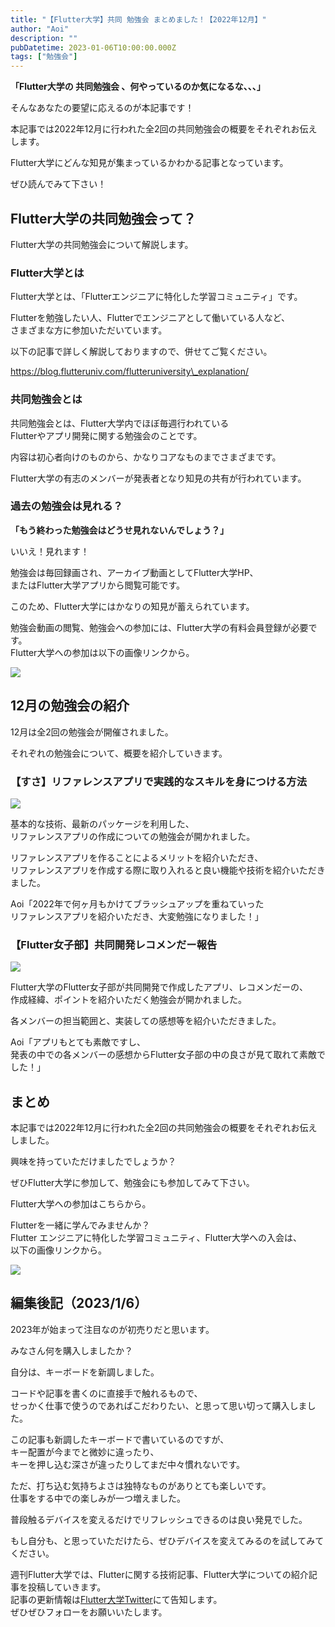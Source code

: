 ```yaml
---
title: "【Flutter大学】共同 勉強会 まとめました！【2022年12月】"
author: "Aoi"
description: ""
pubDatetime: 2023-01-06T10:00:00.000Z
tags: ["勉強会"]
---
```


**「Flutter大学の 共同勉強会 、何やっているのか気になるな、、、」**

そんなあなたの要望に応えるのが本記事です！

本記事では2022年12月に行われた全2回の共同勉強会の概要をそれぞれお伝えします。

Flutter大学にどんな知見が集まっているかわかる記事となっています。

ぜひ読んでみて下さい！

## Flutter大学の共同勉強会って？

Flutter大学の共同勉強会について解説します。

### Flutter大学とは

Flutter大学とは、「Flutterエンジニアに特化した学習コミュニティ」です。

Flutterを勉強したい人、Flutterでエンジニアとして働いている人など、  
さまざまな方に参加いただいています。

以下の記事で詳しく解説しておりますので、併せてご覧ください。

https://blog.flutteruniv.com/flutteruniversity\_explanation/

### 共同勉強会とは

共同勉強会とは、Flutter大学内でほぼ毎週行われている  
Flutterやアプリ開発に関する勉強会のことです。

内容は初心者向けのものから、かなりコアなものまでさまざまです。

Flutter大学の有志のメンバーが発表者となり知見の共有が行われています。

### 過去の勉強会は見れる？

**「もう終わった勉強会はどうせ見れないんでしょう？」**

いいえ！見れます！

勉強会は毎回録画され、アーカイブ動画としてFlutter大学HP、  
またはFlutter大学アプリから閲覧可能です。

このため、Flutter大学にはかなりの知見が蓄えられています。

勉強会動画の閲覧、勉強会への参加には、Flutter大学の有料会員登録が必要です。  
Flutter大学への参加は以下の画像リンクから。

[![](https://blog.flutteruniv.com/wp-content/uploads/2022/07/Flutter大学バナー.png)](//flutteruniv.com)

## 12月の勉強会の紹介

12月は全2回の勉強会が開催されました。

それぞれの勉強会について、概要を紹介していきます。

### 【すさ】リファレンスアプリで実践的なスキルを身につける方法

![](https://blog.flutteruniv.com/wp-content/uploads/2023/01/WordPress-素材-24.png)

基本的な技術、最新のパッケージを利用した、  
リファレンスアプリの作成についての勉強会が開かれました。

リファレンスアプリを作ることによるメリットを紹介いただき、  
リファレンスアプリを作成する際に取り入れると良い機能や技術を紹介いただきました。  

Aoi「2022年で何ヶ月もかけてブラッシュアップを重ねていった  
リファレンスアプリを紹介いただき、大変勉強になりました！」

### 【Flutter女子部】共同開発レコメンだー報告

![](https://blog.flutteruniv.com/wp-content/uploads/2023/01/WordPress-素材-23.png)

Flutter大学のFlutter女子部が共同開発で作成したアプリ、レコメンだーの、  
作成経緯、ポイントを紹介いただく勉強会が開かれました。

各メンバーの担当範囲と、実装しての感想等を紹介いただきました。

Aoi「アプリもとても素敵ですし、  
発表の中での各メンバーの感想からFlutter女子部の中の良さが見て取れて素敵でした！」

## まとめ

本記事では2022年12月に行われた全2回の共同勉強会の概要をそれぞれお伝えしました。

興味を持っていただけましたでしょうか？

ぜひFlutter大学に参加して、勉強会にも参加してみて下さい。

Flutter大学への参加はこちらから。

Flutterを一緒に学んでみませんか？  
Flutter エンジニアに特化した学習コミュニティ、Flutter大学への入会は、  
以下の画像リンクから。

[![](https://blog.flutteruniv.com/wp-content/uploads/2022/07/Flutter大学バナー.png)](//flutteruniv.com)

## 編集後記（2023/1/6）

2023年が始まって注目なのが初売りだと思います。

みなさん何を購入しましたか？

自分は、キーボードを新調しました。

コードや記事を書くのに直接手で触れるもので、  
せっかく仕事で使うのであればこだわりたい、と思って思い切って購入しました。

この記事も新調したキーボードで書いているのですが、  
キー配置が今までと微妙に違ったり、  
キーを押し込む深さが違ったりしてまだ中々慣れないです。

ただ、打ち込む気持ちよさは独特なものがありとても楽しいです。  
仕事をする中での楽しみが一つ増えました。

普段触るデバイスを変えるだけでリフレッシュできるのは良い発見でした。

もし自分も、と思っていただけたら、ぜひデバイスを変えてみるのを試してみてください。

週刊Flutter大学では、Flutterに関する技術記事、Flutter大学についての紹介記事を投稿していきます。  
記事の更新情報は[Flutter大学Twitter](https://twitter.com/FlutterUniv)にて告知します。  
ぜひぜひフォローをお願いいたします。